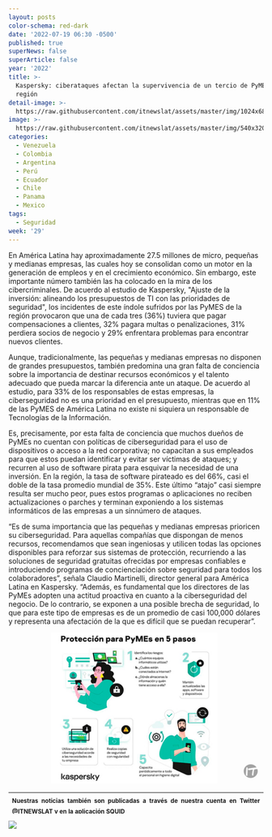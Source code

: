 ```yaml
---
layout: posts
color-schema: red-dark
date: '2022-07-19 06:30 -0500'
published: true
superNews: false
superArticle: false
year: '2022'
title: >-
  Kaspersky: ciberataques afectan la supervivencia de un tercio de PyMES en la
  región
detail-image: >-
  https://raw.githubusercontent.com/itnewslat/assets/master/img/1024x680/5-pasos-kaspersky-g.jpg
image: >-
  https://raw.githubusercontent.com/itnewslat/assets/master/img/540x320/5-pasos-kaspersky-p.jpg
categories:
  - Venezuela
  - Colombia
  - Argentina
  - Perú
  - Ecuador
  - Chile
  - Panama
  - Mexico
tags:
  - Seguridad
week: '29'
---
```

En América Latina hay aproximadamente 27.5 millones de micro, pequeñas y medianas empresas, las cuales hoy se consolidan como un motor en la generación de empleos y en el crecimiento económico. Sin embargo, este importante número también las ha colocado en la mira de los cibercriminales. De acuerdo al estudio de Kaspersky, "Ajuste de la inversión: alineando los presupuestos de TI con las prioridades de seguridad", los incidentes de este índole sufridos por las PyMES de la región provocaron que una de cada tres (36%) tuviera que pagar compensaciones a clientes, 32% pagara multas o penalizaciones, 31% perdiera socios de negocio y 29% enfrentara problemas para encontrar nuevos clientes.
 
Aunque, tradicionalmente, las pequeñas y medianas empresas no disponen de grandes presupuestos, también predomina una gran falta de conciencia sobre la importancia de destinar recursos económicos y el talento adecuado que pueda marcar la diferencia ante un ataque. De acuerdo al estudio, para 33% de los responsables de estas empresas, la ciberseguridad no es una prioridad en el presupuesto, mientras que en 11% de las PyMES de América Latina no existe ni siquiera un responsable de Tecnologías de la Información.
 
Es, precisamente, por esta falta de conciencia que muchos dueños de PyMEs no cuentan con políticas de ciberseguridad para el uso de dispositivos o acceso a la red corporativa; no capacitan a sus empleados para que estos puedan identificar y evitar ser víctimas de ataques; y recurren al uso de software pirata para esquivar la necesidad de una inversión. En la región,  la tasa de software pirateado es del 66%, casi el doble de la tasa promedio mundial de 35%. Este último “atajo” casi siempre resulta ser mucho peor, pues estos programas o aplicaciones no reciben actualizaciones o parches y terminan exponiendo a los sistemas informáticos de las empresas a un sinnúmero de ataques.
 
“Es de suma importancia que las pequeñas y medianas empresas prioricen su ciberseguridad. Para aquellas compañías que dispongan de menos recursos, recomendamos que sean ingeniosas y utilicen todas las opciones disponibles para reforzar sus sistemas de protección, recurriendo a las soluciones de seguridad gratuitas ofrecidas por empresas confiables e introduciendo programas de concienciación sobre seguridad para todos los colaboradores”, señala Claudio Martinelli, director general para América Latina en Kaspersky. “Además, es fundamental que los directores de las PyMEs adopten una actitud proactiva en cuanto a la ciberseguridad del negocio. De lo contrario, se exponen a una posible brecha de seguridad, lo que para este tipo de empresas es de un promedio de casi 100,000 dólares y representa una afectación de la que es difícil que se puedan recuperar”.

![](https://raw.githubusercontent.com/itnewslat/assets/master/img/540x320/5-pasos-kaspersky-p.jpg)

<table style="height: 42px;" width="569">
<tbody>
<tr>
<td style="text-align: justify;"><sub><strong>Nuestras noticias también son publicadas a través de nuestra cuenta en Twitter <a href="https://twitter.com/itnewslat?lang=es">@ITNEWSLAT</a> y en la aplicación <a href="https://squidapp.co/en/">SQUID</a></strong></sub></td>
</tr>
</tbody>
</table>

<img src="https://tracker.metricool.com/c3po.jpg?hash=56f88a41e39ab42c063cc51676587a04"/>